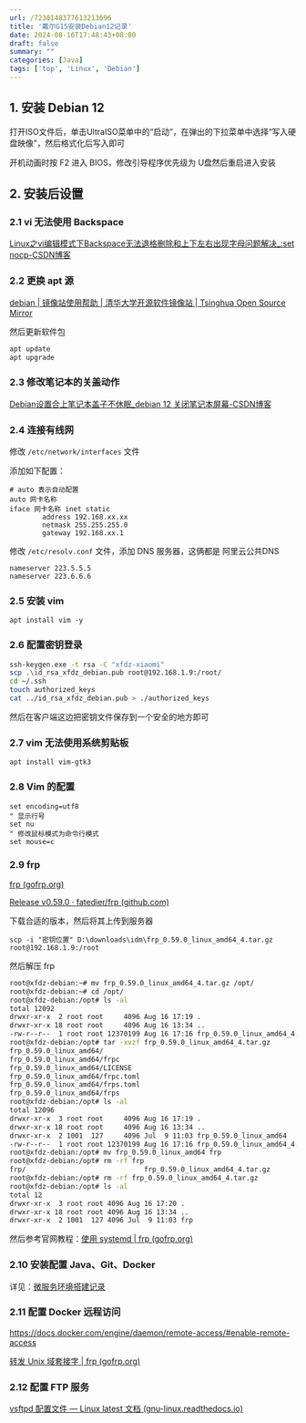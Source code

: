 ```yaml
---
url: /7230148377613213696
title: '戴尔G15安装Debian12记录'
date: 2024-08-16T17:48:43+08:00
draft: false
summary: ""
categories: [Java]
tags: ['top', 'Linux', 'Debian']
---
```


## 1. 安装 Debian 12

打开ISO文件后，单击UltraISO菜单中的“启动”，在弹出的下拉菜单中选择“写入硬盘映像”，然后格式化后写入即可

开机动画时按 F2 进入 BIOS，修改引导程序优先级为 U盘然后重启进入安装

## 2. 安装后设置

### 2.1 vi 无法使用 Backspace

[Linux之vi编辑模式下Backspace无法退格删除和上下左右出现字母问题解决_:set nocp-CSDN博客](https://blog.csdn.net/u011304490/article/details/81367490)

### 2.2 更换 apt 源

[debian | 镜像站使用帮助 | 清华大学开源软件镜像站 | Tsinghua Open Source Mirror](https://mirrors.tuna.tsinghua.edu.cn/help/debian/)

然后更新软件包

```bash
apt update
apt upgrade
```

### 2.3 修改笔记本的关盖动作

[Debian设置合上笔记本盖子不休眠_debian 12 关闭笔记本屏幕-CSDN博客](https://blog.csdn.net/acxlm/article/details/78248819)

### 2.4 连接有线网

修改 `/etc/network/interfaces` 文件

添加如下配置：

```
# auto 表示自动配置
auto 网卡名称
iface 网卡名称 inet static
        address 192.168.xx.xx
        netmask 255.255.255.0
        gateway 192.168.xx.1
```

修改 `/etc/resolv.conf` 文件，添加 DNS 服务器，这俩都是 阿里云公共DNS

```
nameserver 223.5.5.5
nameserver 223.6.6.6
```

### 2.5 安装 vim

```
apt install vim -y
```

### 2.6 配置密钥登录

```bash
ssh-keygen.exe -t rsa -C "xfdz-xiaomi"
scp .\id_rsa_xfdz_debian.pub root@192.168.1.9:/root/
cd ~/.ssh
touch authorized_keys
cat ../id_rsa_xfdz_debian.pub > ./authorized_keys
```

然后在客户端这边把密钥文件保存到一个安全的地方即可

### 2.7 vim 无法使用系统剪贴板

```
apt install vim-gtk3
```

### 2.8 Vim 的配置

```
set encoding=utf8
" 显示行号
set nu
" 修改鼠标模式为命令行模式
set mouse=c
```

### 2.9 frp

[frp (gofrp.org)](https://gofrp.org/zh-cn/)

[Release v0.59.0 · fatedier/frp (github.com)](https://github.com/fatedier/frp/releases/tag/v0.59.0)

下载合适的版本，然后将其上传到服务器

```
scp -i "密钥位置" D:\downloads\idm\frp_0.59.0_linux_amd64_4.tar.gz root@192.168.1.9:/root
```

然后解压 frp

```bash
root@xfdz-debian:~# mv frp_0.59.0_linux_amd64_4.tar.gz /opt/
root@xfdz-debian:~# cd /opt/
root@xfdz-debian:/opt# ls -al
total 12092
drwxr-xr-x  2 root root     4096 Aug 16 17:19 .
drwxr-xr-x 18 root root     4096 Aug 16 13:34 ..
-rw-r--r--  1 root root 12370199 Aug 16 17:16 frp_0.59.0_linux_amd64_4.tar.gz
root@xfdz-debian:/opt# tar -xvzf frp_0.59.0_linux_amd64_4.tar.gz
frp_0.59.0_linux_amd64/
frp_0.59.0_linux_amd64/frpc
frp_0.59.0_linux_amd64/LICENSE
frp_0.59.0_linux_amd64/frpc.toml
frp_0.59.0_linux_amd64/frps.toml
frp_0.59.0_linux_amd64/frps
root@xfdz-debian:/opt# ls -al
total 12096
drwxr-xr-x  3 root root     4096 Aug 16 17:19 .
drwxr-xr-x 18 root root     4096 Aug 16 13:34 ..
drwxr-xr-x  2 1001  127     4096 Jul  9 11:03 frp_0.59.0_linux_amd64
-rw-r--r--  1 root root 12370199 Aug 16 17:16 frp_0.59.0_linux_amd64_4.tar.gz
root@xfdz-debian:/opt# mv frp_0.59.0_linux_amd64 frp
root@xfdz-debian:/opt# rm -rf frp
frp/                             frp_0.59.0_linux_amd64_4.tar.gz
root@xfdz-debian:/opt# rm -rf frp_0.59.0_linux_amd64_4.tar.gz
root@xfdz-debian:/opt# ls -al
total 12
drwxr-xr-x  3 root root 4096 Aug 16 17:20 .
drwxr-xr-x 18 root root 4096 Aug 16 13:34 ..
drwxr-xr-x  2 1001  127 4096 Jul  9 11:03 frp
```

然后参考官网教程：[使用 systemd | frp (gofrp.org)](https://gofrp.org/zh-cn/docs/setup/systemd/)

### 2.10 安装配置 Java、Git、Docker

详见：[微服务环境搭建记录](xfdzcoder.github.io/7229097476379156480)

### 2.11 配置 Docker 远程访问

https://docs.docker.com/engine/daemon/remote-access/#enable-remote-access

[转发 Unix 域套接字 | frp (gofrp.org)](https://gofrp.org/zh-cn/docs/examples/unix-domain-socket/)

### 2.12 配置 FTP 服务

[vsftpd 配置文件 — Linux latest 文档 (gnu-linux.readthedocs.io)](https://gnu-linux.readthedocs.io/zh/latest/Chapter02/90_vsftpd.html)